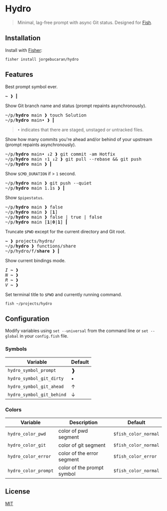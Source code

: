 # Hydro

> Minimal, lag-free prompt with async Git status. Designed for [Fish](https://fishshell.com).

## Installation

Install with [Fisher](https://github.com/jorgebucaran/fisher):

```console
fisher install jorgebucaran/hydro
```

## Features

Best prompt symbol ever.

<pre>
<b>~</b> ❱ <b>⎢</b>
</pre>

Show Git branch name and status (prompt repaints asynchronously).

<pre>
~/p/<b>hydro</b> main ❱ touch Solution
~/p/<b>hydro</b> main• ❱ <b>⎢</b>
</pre>

> `•` indicates that there are staged, unstaged or untracked files.

Show how many commits you're ahead and/or behind of your upstream (prompt repaints asynchronously).

<pre>
~/p/<b>hydro</b> main• ↓2 ❱ git commit -am Hotfix
~/p/<b>hydro</b> main ↑1 ↓2 ❱ git pull --rebase && git push
~/p/<b>hydro</b> main ❱ <b><b>⎢</b></b>
</pre>

Show `$CMD_DURATION` if > `1` second.

<pre>
~/p/<b>hydro</b> main ❱ git push --quiet
~/p/<b>hydro</b> main 1.1s ❱ <b>⎢</b>
</pre>

Show `$pipestatus`.

<pre>
~/p/<b>hydro</b> main ❱ false
~/p/<b>hydro</b> main ❱ [<b>1</b>]
~/p/<b>hydro</b> main ❱ false | true | false
~/p/<b>hydro</b> main [<b>1</b>|<b>0</b>|<b>1</b>] <b>⎢</b>
</pre>

Truncate `$PWD` except for the current directory and Git root.

<pre>
<b>~</b> ❱ projects/hydro/
~/p/<b>hydro</b> ❱ functions/share
~/p/hydro/f/<b>share</b> ❱ <b>⎢</b>
</pre>

Show current bindings mode.

<pre>
<i>I</i> <b>~</b> ❱ 
<i>N</i> <b>~</b> ❱
<i>R</i> <b>~</b> ❱
<i>V</i> <b>~</b> ❱
</pre>

Set terminal title to `$PWD` and currently running command.

```console
fish ~/projects/hydro
```

## Configuration

Modify variables using `set --universal` from the command line or `set --global` in your `config.fish` file.

### Symbols

| Variable                  | Default |
| ------------------------- | ------- |
| `hydro_symbol_prompt`     | ❱       |
| `hydro_symbol_git_dirty`  | •       |
| `hydro_symbol_git_ahead`  | ↑       |
| `hydro_symbol_git_behind` | ↓       |

### Colors

| Variable             | Description                | Default              |
| -------------------- | -------------------------- | -------------------- |
| `hydro_color_pwd`    | color of pwd segment       | `$fish_color_normal` |
| `hydro_color_git`    | color of git segment       | `$fish_color_normal` |
| `hydro_color_error`  | color of the error segment | `$fish_color_error`  |
| `hydro_color_prompt` | color of the prompt symbol | `$fish_color_normal` |

## License

[MIT](LICENSE.md)
